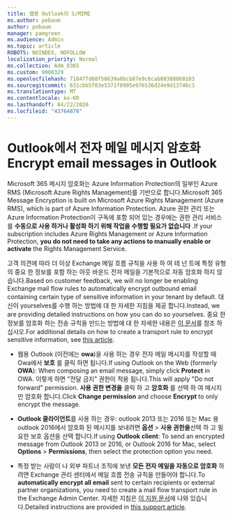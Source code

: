 ```yaml
---
title: 웹용 Outlook의 S/MIME
ms.author: pebaum
author: pebaum
manager: pamgreen
ms.audience: Admin
ms.topic: article
ROBOTS: NOINDEX, NOFOLLOW
localization_priority: Normal
ms.collection: Adm_O365
ms.custom: 9000329
ms.openlocfilehash: 7184ffd68f56639a8bcb87e9c6cab88388868103
ms.sourcegitcommit: 631cbb5f03e5371f0995e976536d24e9d13746c3
ms.translationtype: MT
ms.contentlocale: ko-KR
ms.lasthandoff: 04/22/2020
ms.locfileid: "43764878"
---
```

# <a name="encrypt-email-messages-in-outlook"></a><span data-ttu-id="122f4-102">Outlook에서 전자 메일 메시지 암호화</span><span class="sxs-lookup"><span data-stu-id="122f4-102">Encrypt email messages in Outlook</span></span>

<span data-ttu-id="122f4-103">Microsoft 365 메시지 암호화는 Azure Information Protection의 일부인 Azure RMS (Microsoft Azure Rights Management)를 기반으로 합니다.</span><span class="sxs-lookup"><span data-stu-id="122f4-103">Microsoft 365 Message Encryption is built on Microsoft Azure Rights Management (Azure RMS), which is part of Azure Information Protection.</span></span> <span data-ttu-id="122f4-104">Azure 권한 관리 또는 Azure Information Protection이 구독에 포함 되어 있는 경우에는 권한 관리 서비스를 **수동으로 사용 하거나 활성화 하기 위해 작업을 수행할 필요가 없습니다** .</span><span class="sxs-lookup"><span data-stu-id="122f4-104">If your subscription includes Azure Rights Management or Azure Information Protection, **you do not need to take any actions to manually enable or activate** the Rights Management Service.</span></span>

<span data-ttu-id="122f4-105">고객 의견에 따라 더 이상 Exchange 메일 흐름 규칙을 사용 하 여 테 넌 트에 특정 유형의 중요 한 정보를 포함 하는 아웃 바운드 전자 메일을 기본적으로 자동 암호화 하지 않습니다.</span><span class="sxs-lookup"><span data-stu-id="122f4-105">Based on customer feedback, we will no longer be enabling Exchange mail flow rules to automatically encrypt outbound email containing certain type of sensitive information in your tenant by default.</span></span> <span data-ttu-id="122f4-106">대신이 yourselves를 수행 하는 방법에 대 한 자세한 지침을 제공 합니다.</span><span class="sxs-lookup"><span data-stu-id="122f4-106">Instead, we are providing detailed instructions on how you can do so yourselves.</span></span> <span data-ttu-id="122f4-107">중요 한 정보를 암호화 하는 전송 규칙을 만드는 방법에 대 한 자세한 내용은 [이 문서](https://aka.ms/OmeEtr)를 참조 하십시오.</span><span class="sxs-lookup"><span data-stu-id="122f4-107">For additional details on how to create a transport rule to encrypt sensitive information, see [this article](https://aka.ms/OmeEtr).</span></span>

- <span data-ttu-id="122f4-108">웹용 Outlook (이전에는 **owa**)을 사용 하는 경우 전자 메일 메시지를 작성할 때 Owa에서 **보호** 를 클릭 하면 됩니다.</span><span class="sxs-lookup"><span data-stu-id="122f4-108">If using Outlook on the Web (formerly **OWA**): When composing an email message, simply click **Protect** in OWA.</span></span> <span data-ttu-id="122f4-109">이렇게 하면 "전달 금지" 권한이 적용 됩니다.</span><span class="sxs-lookup"><span data-stu-id="122f4-109">This will apply "Do not forward" permission.</span></span> <span data-ttu-id="122f4-110">**사용 권한 변경을** 클릭 하 고 **암호화** 를 선택 하 여 메시지만 암호화 합니다.</span><span class="sxs-lookup"><span data-stu-id="122f4-110">Click **Change permission** and choose **Encrypt** to only encrypt the message.</span></span>

- <span data-ttu-id="122f4-111">**Outlook 클라이언트**를 사용 하는 경우: outlook 2013 또는 2016 또는 Mac 용 outlook 2016에서 암호화 된 메시지를 보내려면 **옵션** > **사용 권한을**선택 하 고 필요한 보호 옵션을 선택 합니다.</span><span class="sxs-lookup"><span data-stu-id="122f4-111">If using **Outlook client**: To send an encrypted message from Outlook 2013 or 2016, or Outlook 2016 for Mac, select **Options** > **Permissions**, then select the protection option you need.</span></span>

- <span data-ttu-id="122f4-112">특정 받는 사람이 나 외부 파트너 조직에 보낸 **모든 전자 메일을 자동으로 암호화** 하려면 Exchange 관리 센터에서 메일 흐름 전송 규칙을 만들어야 합니다.</span><span class="sxs-lookup"><span data-stu-id="122f4-112">To **automatically encrypt all email** sent to certain recipients or external partner organizations, you need to create a mail flow transport rule in the Exchange Admin Center.</span></span> <span data-ttu-id="122f4-113">자세한 지침은 [이 지원 문서](https://docs.microsoft.com/office365/securitycompliance/define-mail-flow-rules-to-encrypt-email#create-a-mail-flow-rule-to-encrypt-email-messages-with-the-new-ome-capabilities)에 나와 있습니다.</span><span class="sxs-lookup"><span data-stu-id="122f4-113">Detailed instructions are provided in [this support article](https://docs.microsoft.com/office365/securitycompliance/define-mail-flow-rules-to-encrypt-email#create-a-mail-flow-rule-to-encrypt-email-messages-with-the-new-ome-capabilities).</span></span>

